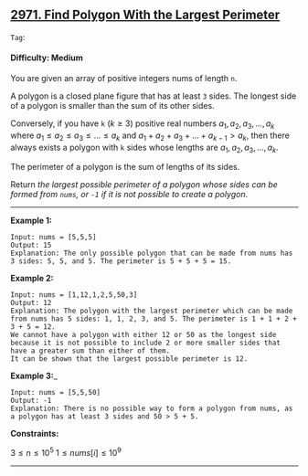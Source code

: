 ## [2971. Find Polygon With the Largest Perimeter](https://leetcode.com/problems/find-polygon-with-the-largest-perimeter)

```Tag```:

#### Difficulty: Medium

You are given an array of positive integers nums of length ```n```.

A polygon is a closed plane figure that has at least ```3``` sides. The longest side of a polygon is smaller than the sum of its other sides.

Conversely, if you have ```k``` $(k \ge 3)$ positive real numbers $a_1, a_2, a_3, ..., a_k$ where $a_1 \le a_2 \le a_3 \le ... \le a_k$ and $a_1 + a_2 + a_3 + ... + a_{k-1} > a_k$, then there always exists a polygon with ```k``` sides whose lengths are $a_1, a_2, a_3, ..., a_k$.

The perimeter of a polygon is the sum of lengths of its sides.

Return _the largest possible perimeter of a polygon whose sides can be formed from ```nums```, or ```-1``` if it is not possible to create a polygon_.

---

__Example 1:__
```
Input: nums = [5,5,5]
Output: 15
Explanation: The only possible polygon that can be made from nums has 3 sides: 5, 5, and 5. The perimeter is 5 + 5 + 5 = 15.
```

__Example 2:__
```
Input: nums = [1,12,1,2,5,50,3]
Output: 12
Explanation: The polygon with the largest perimeter which can be made from nums has 5 sides: 1, 1, 2, 3, and 5. The perimeter is 1 + 1 + 2 + 3 + 5 = 12.
We cannot have a polygon with either 12 or 50 as the longest side because it is not possible to include 2 or more smaller sides that have a greater sum than either of them.
It can be shown that the largest possible perimeter is 12.
```

__Example 3:___
```
Input: nums = [5,5,50]
Output: -1
Explanation: There is no possible way to form a polygon from nums, as a polygon has at least 3 sides and 50 > 5 + 5.
```

__Constraints:__

$3 \le n \le 10^5$
$1 \le nums[i] \le 10^9$

---

